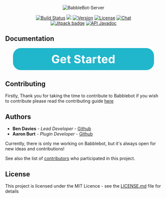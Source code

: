 <p align="center"><img src="https://avatars.githubusercontent.com/u/138989349" alt="BabbleBot-Server" width="320" height="320" /></p>  

<p align="center">  
 <a href="https://github.com/babblebot-server/server/actions"><img src="https://action-badges.now.sh/bendavies99/Babblebot-Server?action=build" alt="Build Status"></a>  
 <a href="https://app.codacy.com/gh/babblebot-server/server/dashboard?utm_source=gh&utm_medium=referral&utm_content=&utm_campaign=Badge_grade"><img src="https://app.codacy.com/project/badge/Grade/4a3e186e56b44261b6632944801b6987"/></a>
 <a href="https://github.com/babblebot-server/server/releases"><img src="https://img.shields.io/github/v/release/bendavies99/Babblebot-Server" alt="Version"></a>  
 <a href="https://github.com/babblebot-server/server/blob/master/LICENSE.md"><img src="https://img.shields.io/github/license/bendavies99/babblebot-server" alt="License"></a>  
 <a href="https://discord.gg/uUdX9pw"><img src="https://img.shields.io/discord/409004433750360090?color=7289da&label=Babblebot&logo=discord" alt="Chat"></a>  
 <br>  
 <a href="https://jitpack.io/#net.babblebot/server"><img src="https://jitpack.io/v/net.babblebot/server.svg" alt="Jitpack badge"></a>  
 <a href="https://javadoc.io/doc/net.babblebot/babblebot-server-api"><img src="https://javadoc.io/badge2/net.babblebot/babblebot-server-api/javadoc.svg?label=API%20Javadoc" alt="API Javadoc"></a>  
</p>  

## Documentation

<p align="center">
  <a href="https://babblebot.net"><img alt="Call To Action" src=".github/CTA.svg" width="90%" /></a>
</p>

## Contributing

Firstly, Thank you for taking the time to contribute to Babblebot if you wish to contribute please read the contributing
guide [here](https://github.com/babblebot-server/server/blob/master/CONTRIBUTING.md)

## Authors

* **Ben Davies** - *Lead Developer* - [Github](https://github.com/bendavies99)
* **Aaron Burt** - *Plugin Developer* - [Github](https://github.com/aaronburt)

Currently, there is only me working on Babblebot, but it's always open for new ideas and contributions!

See also the list of [contributors](https://github.com/babblebot-server/server/contributors) who participated in
this project.

## License

This project is licensed under the MIT Licence - see the [LICENSE.md](LICENSE.md) file for details
